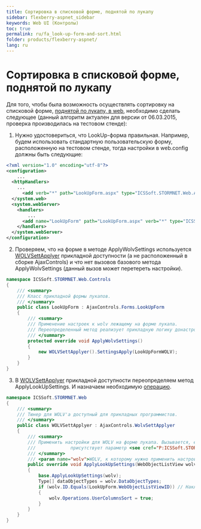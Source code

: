 ```yaml
---
title: Сортировка в списковой форме, поднятой по лукапу
sidebar: flexberry-aspnet_sidebar
keywords: Web UI (Контролы)
toc: true
permalink: ru/fa_look-up-form-and-sort.html
folder: products/flexberry-aspnet/
lang: ru
---
```


# Сортировка в списковой форме, поднятой по лукапу
Для того, чтобы была возможность осуществлять сортировку на списковой форме, [поднятой по лукапу, в web](fa_lookup-overview.html), необходимо сделать следующее (данный алгоритм актуален для версии от 06.03.2015, проверка производилась на тестовом стенде):

1. Нужно удостовериться, что LookUp-форма правильная. Например, будем использовать стандартную пользовательскую форму, расположенную на тестовом стенде, тогда настройки в web.config должны быть следующие:
```xml
<?xml version="1.0" encoding="utf-8"?>
<configuration>
	...
  <httpHandlers>
	...
      <add verb="*" path="LookUpForm.aspx" type="ICSSoft.STORMNET.Web.AjaxControls.HandlerFactories.PageHandlersFactory`1[[ICSSoft.STORMNET.Web.Controls.LookUpForm, TestStand(ASP.NET Application)]], ICSSoft.STORMNET.Web.AjaxControls" validate="false" />
  </system.web>
  <system.webServer>
    <handlers>
		...
      <add name="LookUpForm" path="LookUpForm.aspx" verb="*" type="ICSSoft.STORMNET.Web.AjaxControls.HandlerFactories.PageHandlersFactory`1[[ICSSoft.STORMNET.Web.Controls.LookUpForm, TestStand(ASP.NET Application)]], ICSSoft.STORMNET.Web.AjaxControls" resourceType="Unspecified" preCondition="integratedMode" />
    </handlers>
  </system.webServer>
</configuration>
```
2. Проверяем, что на форме в методе ApplyWolvSettings используется [WOLVSettApplyer](wolv-sett-applyer.html) прикладной доступности (а не расположенный в сборке AjaxControls) и что нет вызовов базового метода ApplyWolvSettings (данный вызов может перетереть настройки).
```cs
namespace ICSSoft.STORMNET.Web.Controls
{
    /// <summary>
    /// Класс прикладной формы лукапов.
    /// </summary>
    public class LookUpForm : AjaxControls.Forms.LookUpForm
    {
        /// <summary>
        /// Применение настроек к wolv лежащему на форме лукапа.
        /// Переопределенный метод реализует прикладную логику донастройки WOLV на форме.
        /// </summary>
        protected override void ApplyWolvSettings()
        {
            new WOLVSettApplyer().SettingsApply(LookUpFormWOLV);
        }
    }
}
```

3. В [WOLVSettApplyer](wolv-sett-applyer.html) прикладной доступности переопределяем метод ApplyLookUpSettings. И назначаем необходимую [операцию](fa_wolv-operations.html).
```cs
namespace ICSSoft.STORMNET.Web
{
    /// <summary>
    /// Тюнер для WOLV'а доступный для прикладных программистов.
    /// </summary>
    public class WOLVSettApplyer : AjaxControls.WolvSettApplyer
    {
        /// <summary>
        /// Применить настройки для WOLV на форме лукапа. Вызывается, если в HTTP-запросе
        ///             присутствует параметр <see cref="P:ICSSoft.STORMNET.Web.Tools.WebParamController.OpenedFromLookupParamName"/>.
        /// </summary>
        /// <param name="wolv">WOLV, к которому нужно применить настройки.</param>
        public override void ApplyLookUpSettings(WebObjectListView wolv)
        {
            base.ApplyLookUpSettings(wolv);
            Type[] dataObjectTypes = wolv.DataObjectTypes;
            if (wolv.ID.Equals(LookUpForm.WebObjectListViewID)) // Накладываем требуемое условие.
            {
                wolv.Operations.UserColumnsSort = true;
            }
        }
    }
}
```
